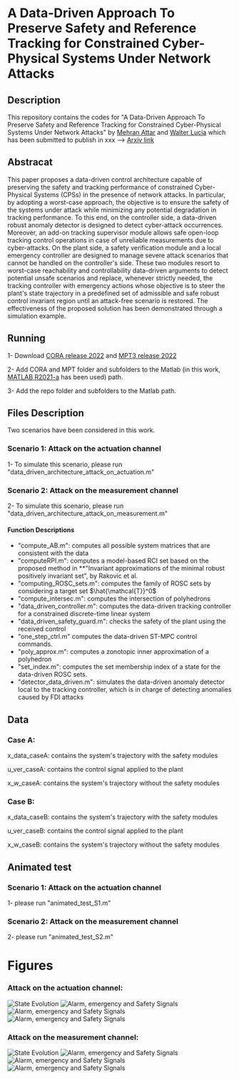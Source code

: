 # A Data-Driven Approach To Preserve Safety and Reference Tracking for Constrained Cyber-Physical Systems Under Network Attacks

## Description 
This repository contains the codes for "A Data-Driven Approach To Preserve Safety and Reference Tracking for Constrained Cyber-Physical Systems Under Network Attacks" by [Mehran Attar](https://scholar.google.com/citations?user=nnLTy-oAAAAJ&hl=en) and [Walter Lucia](https://users.encs.concordia.ca/~wlucia/index.html) which has been submitted to publish in xxx --> [Arxiv link](https://arxiv.org/abs/2312.00658)


## Abstracat 
This paper proposes a data-driven control architecture capable of preserving the safety and tracking performance of constrained Cyber-Physical Systems (CPSs) in the presence of network attacks. In particular, by adopting a worst-case approach, the objective is to ensure the safety of the systems under attack while minimizing any potential degradation in tracking performance.  	To this end, on the controller side, a data-driven robust anomaly detector is designed to detect cyber-attack occurrences. Moreover, an add-on tracking supervisor module allows safe open-loop tracking control operations in case of unreliable measurements due to cyber-attacks. On the plant side, a safety verification module and a local emergency controller are designed to manage severe attack scenarios that cannot be handled on the controller's side. These two modules resort to worst-case reachability and controllability data-driven arguments to detect potential unsafe scenarios and replace, whenever strictly needed, the tracking controller with emergency actions whose objective is to steer the plant's state trajectory in a predefined set of admissible and safe robust control invariant region until an attack-free scenario is restored.
		The effectiveness of the proposed solution has been demonstrated through a simulation example.
		
## Running
1- Download [CORA release 2022](https://tumcps.github.io/CORA/) and [MPT3 release 2022](https://www.mpt3.org/) 

2- Add CORA and MPT folder and subfolders to the Matlab (in this work, [MATLAB R2021-a](https://www.mathworks.com/products/new_products/release2021a.html) has been used) path.

3- Add the repo folder and subfolders to the Matlab path.

## Files Description
Two scenarios have been considered in this work. 
### Scenario 1: Attack on the actuation channel 
1- To simulate this scenario, please run "data_driven_architecture_attack_on_actuation.m"  

### Scenario 2: Attack on the measurement channel 
2- To simulate this scenario, please run "data_driven_architecture_attack_on_measurement.m" 

#### Function Descriptions
- "compute_AB.m": computes all possible system matrices that are consistent with the data
- "computeRPI.m": computes a model-based RCI set based on the proposed method in **"Invariant approximations of the minimal robust positively invariant set", by Rakovic et al.
- "computing_ROSC_sets.m": computes the family of ROSC sets by considering a target set $\hat{\mathcal{T}}^0$
- "compute_intersec.m": computes the intersection of polyhedrons
- "data_driven_controller.m": computes the data-driven tracking controller for a constrained discrete-time linear system
- "data_driven_safety_guard.m": checks the safety of the plant using the received control 
- "one_step_ctrl.m" computes the data-driven ST-MPC control commands. 
- "poly_approx.m": computes a zonotopic inner approximation of a polyhedron 
- "set_index.m": computes the set membership index of a state for the data-driven ROSC sets.
- "detector_data_driven.m": simulates the data-driven anomaly detector local to the tracking controller, which is in charge of detecting anomalies caused by FDI attacks

## Data
### Case A: 
x_data_caseA: contains the system's trajectory with the safety modules 

u_ver_caseA: contains the control signal applied to the plant

x_w_caseA: contains the system's trajectory without the safety modules

### Case B: 
x_data_caseB: contains the system's trajectory with the safety modules 

u_ver_caseB: contains the control signal applied to the plant

x_w_caseB: contains the system's trajectory without the safety modules


## Animated test 
### Scenario 1: Attack on the actuation channel 
1- please run "animated_test_S1.m"  

### Scenario 2: Attack on the measurement channel 
2- please run "animated_test_S2.m" 

# Figures 
### Attack on the actuation channel: 
![State Evolution](https://github.com/attarmehran/Data-Driven-Safety-Preserving-Control-Architecture-for-Constrained-CPS/blob/main/Figures/case_A_state_trajectory.jpg)
![Alarm, emergency and Safety Signals](https://github.com/attarmehran/Data-Driven-Safety-Preserving-Control-Architecture-for-Constrained-CPS/blob/main/Figures/case_A_alarm_safety.jpg)
![Alarm, emergency and Safety Signals](https://github.com/attarmehran/Data-Driven-Safety-Preserving-Control-Architecture-for-Constrained-CPS/blob/main/Figures/case_A_comparison.jpg)
![Alarm, emergency and Safety Signals](https://github.com/attarmehran/Data-Driven-Safety-Preserving-Control-Architecture-for-Constrained-CPS/blob/main/Figures/case_A_control.jpg)

### Attack on the measurement channel: 
![State Evolution](https://github.com/attarmehran/Data-Driven-Safety-Preserving-Control-Architecture-for-Constrained-CPS/blob/main/Figures/case_B_state_trajectory.jpg)
![Alarm, emergency and Safety Signals](https://github.com/attarmehran/Data-Driven-Safety-Preserving-Control-Architecture-for-Constrained-CPS/blob/main/Figures/case_B_alarm_safety.jpg)
![Alarm, emergency and Safety Signals](https://github.com/attarmehran/Data-Driven-Safety-Preserving-Control-Architecture-for-Constrained-CPS/blob/main/Figures/case_B_comparison.jpg)
![Alarm, emergency and Safety Signals](https://github.com/attarmehran/Data-Driven-Safety-Preserving-Control-Architecture-for-Constrained-CPS/blob/main/Figures/case_B_control.jpg)


###
